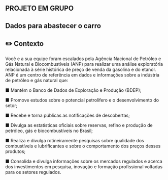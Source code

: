 ## PROJETO EM GRUPO ##
## Dados para abastecer o carro ##


## :pencil2: Contexto ##

Você e a sua equipe foram escalados pela Agência Nacional de Petróleo e Gás Natural e
Biocombustíveis (ANP) para realizar uma análise exploratória relacionada à série
histórica de preço de venda da gasolina e do etanol. ANP é um centro de referência
em dados e informações sobre a indústria de petróleo e gás natural que:

■ Mantém o Banco de Dados de Exploração e Produção (BDEP);

■ Promove estudos sobre o potencial petrolífero e o desenvolvimento do setor;

■ Recebe e torna públicas as notificações de descobertas;

■ Divulga as estatísticas oficiais sobre reservas, refino e produção de petróleo, gás e
biocombustíveis no Brasil;

■ Realiza e divulga rotineiramente pesquisas sobre qualidade dos combustíveis e
lubrificantes e sobre o comportamento dos preços desses produtos;

■ Consolida e divulga informações sobre os mercados regulados e acerca dos
investimentos em pesquisa, inovação e formação profissional voltadas para os
setores regulados. 
